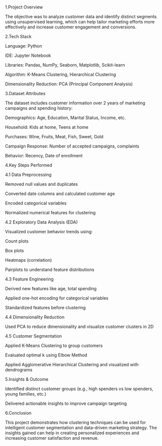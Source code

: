 1.Project Overview

The objective was to analyze customer data and identify distinct segments using unsupervised learning, which can help tailor marketing efforts more effectively and increase customer engagement and conversions.

2.Tech Stack

Language: Python

IDE: Jupyter Notebook

Libraries: Pandas, NumPy, Seaborn, Matplotlib, Scikit-learn

Algorithm: K-Means Clustering, Hierarchical Clustering

Dimensionality Reduction: PCA (Principal Component Analysis)

3.Dataset Attributes

The dataset includes customer information over 2 years of marketing campaigns and spending history:

Demographics: Age, Education, Marital Status, Income, etc.

Household: Kids at home, Teens at home

Purchases: Wine, Fruits, Meat, Fish, Sweet, Gold

Campaign Response: Number of accepted campaigns, complaints

Behavior: Recency, Date of enrollment

4.Key Steps Performed

4.1 Data Preprocessing

Removed null values and duplicates

Converted date columns and calculated customer age

Encoded categorical variables

Normalized numerical features for clustering

4.2 Exploratory Data Analysis (EDA)

Visualized customer behavior trends using:

Count plots

Box plots

Heatmaps (correlation)

Pairplots to understand feature distributions

4.3 Feature Engineering

Derived new features like age, total spending

Applied one-hot encoding for categorical variables

Standardized features before clustering

4.4 Dimensionality Reduction

Used PCA to reduce dimensionality and visualize customer clusters in 2D

4.5 Customer Segmentation

Applied K-Means Clustering to group customers

Evaluated optimal k using Elbow Method

Applied Agglomerative Hierarchical Clustering and visualized with dendrograms


5.Insights & Outcome
   
Identified distinct customer groups (e.g., high spenders vs low spenders, young families, etc.)

Delivered actionable insights to improve campaign targeting


6.Conclusion

This project demonstrates how clustering techniques can be used for intelligent customer segmentation and data-driven marketing strategy. The insights gained can help in creating personalized experiences and increasing customer satisfaction and revenue.


